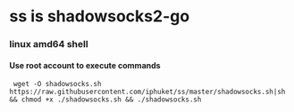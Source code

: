 # ss is shadowsocks2-go
### linux amd64 shell 
#### Use root account to execute commands
` wget -O shadowsocks.sh https://raw.githubusercontent.com/iphuket/ss/master/shadowsocks.sh|sh && chmod +x ./shadowsocks.sh && ./shadowsocks.sh`
